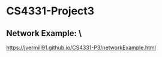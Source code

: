 # CS4331-Project3

## Network Example: \
https://jvermill91.github.io/CS4331-P3/networkExample.html

